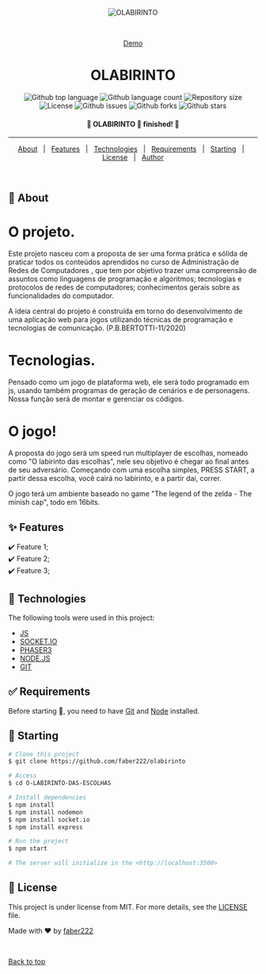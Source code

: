 <div align="center" id="top"> 
  <img src="./.github/app.gif" alt="OLABIRINTO" />

  &#xa0;

  <a href="https://olabirinto.netlify.app">Demo</a> 
</div>

<h1 align="center">OLABIRINTO</h1>

<p align="center">
  <img alt="Github top language" src="https://img.shields.io/github/languages/top/faber222/olabirinto?color=56BEB8">

  <img alt="Github language count" src="https://img.shields.io/github/languages/count/faber222/olabirinto?color=56BEB8">

  <img alt="Repository size" src="https://img.shields.io/github/repo-size/faber222/olabirinto?color=56BEB8">

  <img alt="License" src="https://img.shields.io/github/license/faber222/olabirinto?color=56BEB8">

  <img alt="Github issues" src="https://img.shields.io/github/issues/faber222/olabirinto?color=56BEB8" >

  <img alt="Github forks" src="https://img.shields.io/github/forks/faber222/olabirinto?color=56BEB8" >

  <img alt="Github stars" src="https://img.shields.io/github/stars/faber222/olabirinto?color=56BEB8" >
</p>

<!-- Status -->

<h4 align="center"> 
	🚧  OLABIRINTO 🚀 finished!  🚧
</h4> 

<hr> 

<p align="center">
  <a href="#dart-about">About</a> &#xa0; | &#xa0; 
  <a href="#sparkles-features">Features</a> &#xa0; | &#xa0;
  <a href="#rocket-technologies">Technologies</a> &#xa0; | &#xa0;
  <a href="#white_check_mark-requirements">Requirements</a> &#xa0; | &#xa0;
  <a href="#checkered_flag-starting">Starting</a> &#xa0; | &#xa0;
  <a href="#memo-license">License</a> &#xa0; | &#xa0;
  <a href="https://github.com/faber222" target="_blank">Author</a>
</p>

<br>

## :dart: About ##

<h1>O projeto.</h1>
<p>Este projeto nasceu com a proposta de ser uma forma prática e sólida de praticar todos os conteúdos aprendidos no curso de Administração de Redes de Computadores , que tem por objetivo trazer uma compreensão de assuntos como linguagens de programação e algoritmos; tecnologias e protocolos de redes de computadores; conhecimentos gerais sobre as funcionalidades do computador.</p>

<p>A ideia central do projeto é construída em torno do desenvolvimento de uma aplicação web para jogos utilizando técnicas de programação e tecnologias de comunicação. (P.B.BERTOTTI-11/2020)</p>

<h1>Tecnologias.</h1>
<p>Pensado como um jogo de plataforma web, ele será todo programado em js, usando também programas de geração de cenários e de personagens. Nossa função será de montar e gerenciar os códigos.</p>

<h1>O jogo!</h1>
<p>A proposta do jogo será um speed run multiplayer de escolhas, nomeado como "O labirinto das escolhas", nele seu objetivo é chegar ao final antes de seu adversário. Começando com uma escolha simples, PRESS START, a partir dessa escolha, você cairá no labirinto, e a partir daí, correr. </p>

<p>O jogo terá um ambiente baseado no game "The legend of the zelda - The minish cap", todo em 16bits.</p>

## :sparkles: Features ##

:heavy_check_mark: Feature 1;\
:heavy_check_mark: Feature 2;\
:heavy_check_mark: Feature 3;

## :rocket: Technologies ##

The following tools were used in this project:

- [JS](https://www.javascript.com/)
- [SOCKET.IO](https://phaser.io/phaser3)
- [PHASER3](https://phaser.io/phaser3)
- [NODE.JS](https://nodejs.org/en/)
- [GIT](https://git-scm.com/)

## :white_check_mark: Requirements ##

Before starting :checkered_flag:, you need to have [Git](https://git-scm.com) and [Node](https://nodejs.org/en/) installed.

## :checkered_flag: Starting ##

```bash
# Clone this project
$ git clone https://github.com/faber222/olabirinto

# Access
$ cd O-LABIRINTO-DAS-ESCOLHAS

# Install dependencies
$ npm install 
$ npm install nodemon
$ npm install socket.io
$ npm install express

# Run the project
$ npm start

# The server will initialize in the <http://localhost:3500>
```

## :memo: License ##

This project is under license from MIT. For more details, see the [LICENSE](LICENSE.md) file.


Made with :heart: by <a href="https://github.com/faber222" target="_blank">faber222</a>

&#xa0;

<a href="#top">Back to top</a>
